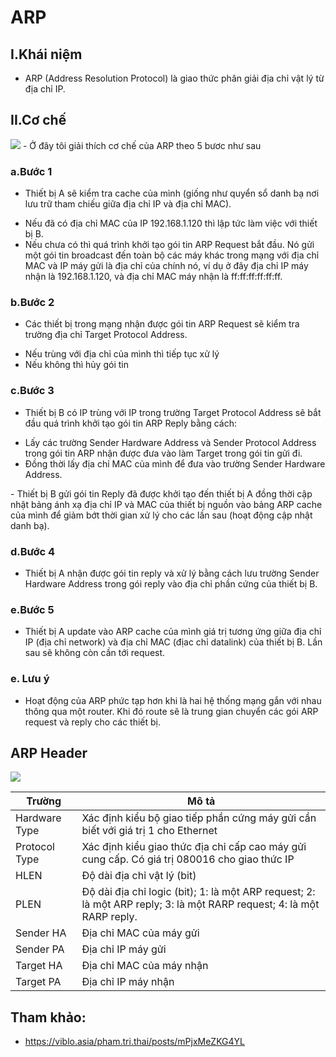 # ARP
## I.Khái niệm
- ARP (Address Resolution Protocol) là giao thức phân giải địa chỉ vật lý từ địa chỉ IP.

## II.Cơ chế

<img src="http://i.imgur.com/ZCEJa4I.png">
- Ở đây tôi giải thích cơ chế của ARP theo 5 bươc như sau

### a.Bước 1

- Thiết bị A sẽ kiểm tra cache của mình (giống như quyển sổ danh bạ nơi lưu trữ tham chiếu giữa địa chỉ IP và địa chỉ MAC).
 <ul>
  <li>Nếu đã có địa chỉ MAC của IP 192.168.1.120 thì lập tức làm việc với thiết bị B.</li>
  <li>Nếu chưa có thì quá trình khởi tạo gói tin ARP Request bắt đầu. Nó gửi một gói tin broadcast đến toàn bộ các máy khác trong mạng với địa chỉ MAC và IP máy gửi là địa chỉ của chính nó, ví dụ ở đây địa chỉ IP máy nhận là 192.168.1.120, và địa chỉ MAC máy nhận là ff:ff:ff:ff:ff:ff.</li>
  </ul>

### b.Bước 2

- Các thiết bị trong mạng nhận được gói tin ARP Request sẽ kiểm tra trường địa chỉ Target Protocol Address.
 <ul>
  <li>Nếu trùng với địa chỉ của mình thì tiếp tục xử lý</li>
  <li>Nếu không thì hủy gói tin</li>
  </ul>

### c.Bước 3

- Thiết bị B có IP trùng với IP trong trường Target Protocol Address sẽ bắt đầu quá trình khởi tạo gói tin ARP Reply bằng cách:
 <ul>
  <li>Lấy các trường Sender Hardware Address và Sender Protocol Address trong gói tin ARP nhận được đưa vào làm Target trong gói tin gửi đi.</li>
  <li>Đồng thời lấy địa chỉ MAC của mình để đưa vào trường Sender Hardware Address.</li>
  </ul>
- Thiết bị B gửi gói tin Reply đã được khởi tạo đến thiết bị A đồng thời cập nhật bảng ánh xạ địa chỉ IP và MAC của thiết bị nguồn vào bảng ARP cache của mình để giảm bớt thời gian xử lý cho các lần sau (hoạt động cập nhật danh bạ).

### d.Bước 4

- Thiết bị A nhận được gói tin reply và xử lý bằng cách lưu trường Sender Hardware Address trong gói reply vào địa chỉ phần cứng của thiết bị B.

### e.Bước 5

- Thiết bị A update vào ARP cache của mình giá trị tương ứng giữa địa chỉ IP (địa chỉ network) và địa chỉ MAC (địac chỉ datalink) của thiết bị B. Lần sau sẽ không còn cần tới request.

### e. Lưu ý
- Hoạt động của ARP phức tạp hơn khi là hai hệ thống mạng gắn với nhau thông qua một router. Khi đó route sẽ là trung gian chuyển các gói ARP request và reply cho các thiết bị.

## ARP Header

<img src="http://i.imgur.com/hXRNka5.png">

| Trường | Mô tả |
|--------|-------|
| Hardware Type | Xác định kiểu bộ giao tiếp phần cứng máy gửi cần biết với giá trị 1 cho Ethernet |
| Protocol Type | Xác định kiểu giao thức địa chỉ cấp cao máy gửi cung cấp. Có giá trị 080016 cho giao thức IP |
| HLEN | Độ dài địa chỉ vật lý (bit) |
| PLEN | Độ dài địa chỉ logic (bit); 1: là một ARP request; 2: là một ARP reply; 3: là một RARP request; 4: là một RARP reply. |
| Sender HA | Địa chỉ MAC của máy gửi |
| Sender PA | Địa chỉ IP máy gửi |
| Target HA | Địa chỉ MAC của máy nhận |
| Target PA | Địa chỉ IP máy nhận |

## Tham khảo:
- https://viblo.asia/pham.tri.thai/posts/mPjxMeZKG4YL
